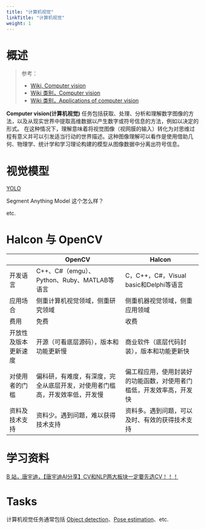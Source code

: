 ```yaml
---
title: "计算机视觉"
linkTitle: "计算机视觉"
weight: 1
---
```


# 概述

> 参考：
>
> - [Wiki, Computer vision](https://en.wikipedia.org/wiki/Computer_vision)
> - [Wiki 类别，Computer vision](https://en.wikipedia.org/wiki/Category:Computer_vision)
> - [Wiki 类别，Applications of computer vision](https://en.wikipedia.org/wiki/Category:Applications_of_computer_vision)

**Computer vision(计算机视觉)** 任务包括获取、处理、分析和理解数字图像的方法，以及从现实世界中提取高维数据以产生数字或符号信息的方法，例如以决定的形式。 在这种情况下，理解意味着将视觉图像（视网膜的输入）转化为对思维过程有意义并可以引发适当行动的世界描述。这种图像理解可以看作是使用借助几何、物理学、统计学和学习理论构建的模型从图像数据中分离出符号信息。

# 视觉模型

[YOLO](/docs/12.AI/AI%20Projects/YOLO.md)

Segment Anything Model 这个怎么样？

etc.

# Halcon 与 OpenCV

|            | OpenCV                                | Halcon                             |
| ---------- | ------------------------------------- | ---------------------------------- |
| 开发语言       | C++、C#（emgu）、Python、Ruby、MATLAB等语言    | C，C++，C#，Visual basic和Delphi等语言    |
| 应用场合       | 侧重计算机视觉领域，侧重研究领域                      | 侧重机器视觉领域，侧重应用领域                    |
| 费用         | 免费                                    | 收费                                 |
| 开放性及版本更新速度 | 开源（可看底层源码），版本和功能更新慢                   | 商业软件（底层代码封装），版本和功能更新快              |
| 对使用者的门槛    | 偏科研，有难度，有深度，完全从底层开发，对使用者门槛高，开发效率低，开发慢 | 偏工程应用，使用封装好的功能函数，对使用者门槛低，开发效率高，开发快 |
| 资料及技术支持    | 资料少。遇到问题，难以获得技术支持                     | 资料多。遇到问题，可以及时、有效的获得技术支持            |

# 学习资料

[B 站，唐宇迪，【唐宇迪AI分享】CV和NLP两大板块一定要先选CV！！！](https://www.bilibili.com/video/BV1is4y1D7oU)

# Tasks

计算机视觉任务通常包括 [Object detection](/docs/12.AI/计算机视觉/Object%20detection.md)、[Pose estimation](/docs/12.AI/计算机视觉/Pose%20estimation.md)、etc.
